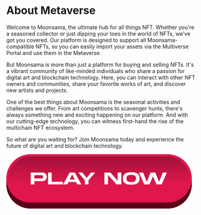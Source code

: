 # About Metaverse

Welcome to Moonsama, the ultimate hub for all things NFT. Whether you're a seasoned collector or just dipping your toes
in the world of NFTs, we've got you covered. Our platform is designed to support all Moonsama-compatible NFTs, so you 
can easily import your assets via the Multiverse Portal and use them in the Metaverse.

But Moonsama is more than just a platform for buying and selling NFTs. It's a vibrant community of like-minded 
individuals who share a passion for digital art and blockchain technology. Here, you can interact with other NFT owners
and communities, share your favorite works of art, and discover new artists and projects.

One of the best things about Moonsama is the seasonal activities and challenges we offer. From art competitions to 
scavenger hunts, there's always something new and exciting happening on our platform. And with our cutting-edge 
technology, you can witness first-hand the rise of the multichain NFT ecosystem.

So what are you waiting for? Join Moonsama today and experience the future of digital art and blockchain technology.

[![play-button](img/play-button.svg)](https://pondsama.com/)
